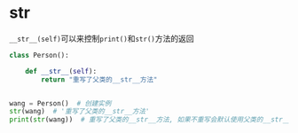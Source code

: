 # str


`__str__(self)`可以来控制`print()`和`str()`方法的返回

```python
class Person():

    def __str__(self):
        return "重写了父类的__str__方法"


wang = Person()  # 创建实例
str(wang)  # '重写了父类的__str__方法'
print(str(wang))  # 重写了父类的__str__方法, 如果不重写会默认使用父类的__str__()方法, 打印<__main__.Person object at 0x000001B31434CA30>
```